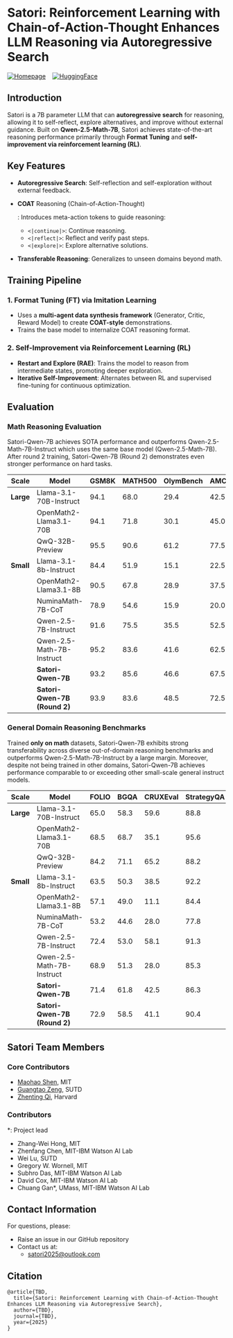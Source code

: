 # Satori: Reinforcement Learning with Chain-of-Action-Thought Enhances LLM Reasoning via Autoregressive Search

[![Homepage](https://img.shields.io/badge/🏠-Homepage-3C47EB.svg)](https://satori-reasoning.github.io/) &nbsp;&nbsp; [![HuggingFace](https://img.shields.io/badge/🤗-Model&Demo-E87948.svg)](https://huggingface.co/Satori-reasoning) &nbsp;&nbsp;

## **Introduction**

Satori is a 7B parameter LLM that can **autoregressive search** for reasoning, allowing it to self-reflect, explore alternatives, and improve without external guidance. Built on **Qwen-2.5-Math-7B**, Satori achieves state-of-the-art reasoning performance primarily through **Format Tuning** and **self-improvement via reinforcement learning (RL)**.

## Key Features

- **Autoregressive Search**: Self-reflection and self-exploration without external feedback.

- **COAT** Reasoning (Chain-of-Action-Thought)

  : Introduces meta-action tokens to guide reasoning:

  - `<|continue|>`: Continue reasoning.
  - `<|reflect|>`: Reflect and verify past steps.
  - `<|explore|>`: Explore alternative solutions.

- **Transferable Reasoning**: Generalizes to unseen domains beyond math.

## Training Pipeline

### **1. Format Tuning (FT) via Imitation Learning**

- Uses a **multi-agent data synthesis framework** (Generator, Critic, Reward Model) to create **COAT-style** demonstrations.
- Trains the base model to internalize COAT reasoning format.

### **2. Self-Improvement via Reinforcement Learning (RL)**

- **Restart and Explore (RAE)**: Trains the model to reason from intermediate states, promoting deeper exploration.
- **Iterative Self-Improvement**: Alternates between RL and supervised fine-tuning for continuous optimization.

## **Evaluation**

### **Math Reasoning Evaluation**

Satori-Qwen-7B achieves SOTA performance and outperforms Qwen-2.5-Math-7B-Instruct which uses the same base model (Qwen-2.5-Math-7B). After round 2 training, Satori-Qwen-7B (Round 2)
demonstrates even stronger performance on hard tasks.

| Scale     | Model                        | GSM8K | MATH500 | OlymBench | AMC2023 | AIME2024 | AVG.     |
| --------- | ---------------------------- | ----- | ------- | --------- | ------- | -------- | -------- |
| **Large** | Llama-3.1-70B-Instruct       | 94.1  | 68.0    | 29.4      | 42.5    | 13.3     | 49.5     |
|           | OpenMath2-Llama3.1-70B       | 94.1  | 71.8    | 30.1      | 45.0    | 13.3     | 50.9     |
|           | QwQ-32B-Preview              | 95.5  | 90.6    | 61.2      | 77.5    | 50.0     | 75.0     |
| **Small** | Llama-3.1-8b-Instruct        | 84.4  | 51.9    | 15.1      | 22.5    | 3.3      | 35.4     |
|           | OpenMath2-Llama3.1-8B        | 90.5  | 67.8    | 28.9      | 37.5    | 6.7      | 46.3     |
|           | NuminaMath-7B-CoT            | 78.9  | 54.6    | 15.9      | 20.0    | 10.0     | 35.9     |
|           | Qwen-2.5-7B-Instruct         | 91.6  | 75.5    | 35.5      | 52.5    | 6.7      | 52.4     |
|           | Qwen-2.5-Math-7B-Instruct    | 95.2  | 83.6    | 41.6      | 62.5    | 16.7     | 59.9     |
|           | **Satori-Qwen-7B**           | 93.2  | 85.6    | 46.6      | 67.5    | 20.0     | **62.6** |
|           | **Satori-Qwen-7B (Round 2)** | 93.9  | 83.6    | 48.5      | 72.5    | 23.3     | **64.4** |

### **General Domain Reasoning Benchmarks**
Trained **only on math** datasets, Satori-Qwen-7B exhibits strong transferability across diverse out-of-domain reasoning benchmarks and outperforms Qwen-2.5-Math-7B-Instruct by a large margin. 
Moreover, despite not being trained in other domains, Satori-Qwen-7B achieves performance comparable to or exceeding other small-scale general instruct models.

| Scale     | Model                        | FOLIO | BGQA | CRUXEval | StrategyQA | TableBench | STEM | Avg.     |
| --------- | ---------------------------- | ----- | ---- | -------- | ---------- | ---------- | ---- | -------- |
| **Large** | Llama-3.1-70B-Instruct       | 65.0  | 58.3 | 59.6     | 88.8       | 34.2       | 61.7 | 61.3     |
|           | OpenMath2-Llama3.1-70B       | 68.5  | 68.7 | 35.1     | 95.6       | 46.8       | 15.1 | 55.0     |
|           | QwQ-32B-Preview              | 84.2  | 71.1 | 65.2     | 88.2       | 51.5       | 71.3 | 71.9     |
| **Small** | Llama-3.1-8b-Instruct        | 63.5  | 50.3 | 38.5     | 92.2       | 32.4       | 43.4 | 53.4     |
|           | OpenMath2-Llama3.1-8B        | 57.1  | 49.0 | 11.1     | 84.4       | 34.2       | 10.9 | 41.1     |
|           | NuminaMath-7B-CoT            | 53.2  | 44.6 | 28.0     | 77.8       | 29.1       | 11.3 | 40.7     |
|           | Qwen-2.5-7B-Instruct         | 72.4  | 53.0 | 58.1     | 91.3       | 43.2       | 57.1 | **62.5** |
|           | Qwen-2.5-Math-7B-Instruct    | 68.9  | 51.3 | 28.0     | 85.3       | 36.2       | 45.2 | 52.5     |
|           | **Satori-Qwen-7B**           | 71.4  | 61.8 | 42.5     | 86.3       | 43.4       | 56.7 | 60.4     |
|           | **Satori-Qwen-7B (Round 2)** | 72.9  | 58.5 | 41.1     | 90.4       | 44.6       | 57.4 | **60.8** |



## **Satori Team Members**
### **Core Contributors**
- [Maohao Shen](https://maohaos2.github.io/Maohao/), MIT
- [Guangtao Zeng](https://chaoscodes.github.io/), SUTD
- [Zhenting Qi](https://zhentingqi.github.io/), Harvard
### **Contributors**
   \*: Project lead
- Zhang-Wei Hong, MIT
- Zhenfang Chen, MIT-IBM Watson AI Lab
- Wei Lu, SUTD
- Gregory W. Wornell, MIT
- Subhro Das, MIT-IBM Watson AI Lab
- David Cox, MIT-IBM Watson AI Lab
- Chuang Gan\*, UMass, MIT-IBM Watson AI Lab

## **Contact Information**
For questions, please:
- Raise an issue in our GitHub repository
- Contact us at:
  - [satori2025@outlook.com](mailto:satori2025@outlook.com)


## **Citation**
```
@article{TBD,
  title={Satori: Reinforcement Learning with Chain-of-Action-Thought Enhances LLM Reasoning via Autoregressive Search},
  author={TBD},
  journal={TBD},
  year={2025}
}
```